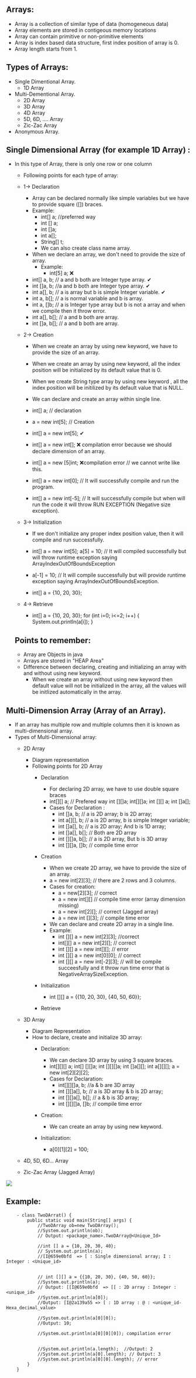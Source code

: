 ## Arrays: 

- Array is a collection of similar type of data (homogeneous data)
- Array elements are stored in contigeous memory locations
- Array can contain primitive or non-primitive elements 
- Array is index based data structure, first index position of array is 0.
- Array length starts from 1.

## Types of Arrays: 
- Single Dimentional Array.
    - 1D Array
- Multi-Dementional Array.
    - 2D Array
    - 3D Array
    - 4D Array
    - 5D, 6D, .... Array
    - Zic-Zac Array
- Anonymous Array.

## Single Dimensional Array (for example 1D Array) :

- In this type of Array, there is only one row or one column
    - Following points for each type of array:
    - 1-> Declaration
        - Array can be declared normally like simple variables but we have to provide square ([]) braces.
        - Example: 
            - int[] a;  //preferred way
            - int [] a;
            - int []a;
            - int a[];
            - String[] t;
            - We can also create class name array. 
        - When we declare an array, we don't need to provide the size of array. 
            - Example:
                - int[5] a; ❌
        - int[] a, b; // a and b both are Integer type array. ✔
        - int []a, b; //a and b both are Integer type array. ✔
        - int a[], b; // a is array but b is simple Integer variable. ✔
        - int a, b[]; // a is normal variable and b is array.
        - int a, []b; // a is Integer type array but b is not a array and when we compile then it throw error.
        - int a[], b[]; // a and b both are array.
        - int []a, b[]; // a and b both are array.
        
    - 2-> Creation
        - When we create an array by using new keyword, we have to provide the size of an array.
        - When we create an array by using new keyword, all the index position will be initialized by its default value that is 0.
        - When we create String type array by using new keyword , all the index position will be initilized by its default value that is NULL.
        - We can declare and create an array within single line.
        - int[] a; // declaration
        - a = new int[5]; // Creation
        - int[] a = new int[5]; ✔

        - int[] a = new int[]; ❌ compilation error because we should declare dimension of an array.
        - int[] a = new [5]int; ❌compilation error // we cannot write like this.
        - int[] a = new int[0]; // It will successfully compile and run the program.
        - int[] a = new int[-5]; // It will successfully compile but when will run the code it will throw RUN EXCEPTION (Negative size exception).

    - 3-> Initialization
        - If we don't initialize any proper index position value, then it will compile and run successfully.
        - int[] a = new int[5];
          a[5] = 10; // It will compiled successfully but will throw runtime exception saying ArrayIndexOutOfBoundsException
        - a[-1] = 10; // It will compile successfully but will provide runtime exception saying ArrayIndexOutOfBoundsException.
        
        - int[] a = {10, 20, 30};

    - 4-> Retrieve

        - int[] a = {10, 20, 30};
        for (int i=0; i<=2; i++) {
            System.out.println(a[i]);
        }

    ## Points to remember:
    - Array are Objects in java
    - Arrays are stored in "HEAP Area" 
    - Difference between declaring, creating and initializing an array with and without  using new keyword.
        - When we create an array without using new keyword then default value will not be initialized in the array, all the values will be initlized automatically in the array.

## Multi-Dimension Array (Array of an Array).
- If an array has multiple row and multiple columns then it is known as multi-dimensional array.
- Types of Multi-Dimensional array:
    - 2D Array
        - Diagram representation
        - Following points for 2D Array
            - Declaration
                - For declaring 2D array, we have to use double square braces
                - int[][] a; // Prefered way
                  int [][]a;
                  int[][]a;
                  int [][] a;
                  int []a[];
                - Cases for Declaration :
                    - int []a, b; // a is 2D array; b is 2D array;
                    - int a[][], b; // a is 2D array, b is simple Integer variable;
                    - int []a[], b; // a is 2D array; And b is 1D array;
                    - int []a[], b[]; // Both are 2D array
                    - int [][]a, b[]; // a is 2D array, But b is 3D array
                    - int [][]a, []b; // compile time error

            - Creation
                - When we create 2D array, we have to provide the size of an array.
                - a = new int[2][3]; // there are 2 rows and 3 columns.
                - Cases for creation:
                    - a = new[2][3]; // correct
                    - a = new int[][] // compile time error (array dimension missing)
                    - a = new int[2][]; // correct (Jagged array)
                    - a = new int [][3]; // compile time error
                - We can declare and create 2D array in a single line.
                - Example: 
                    - int [][] a = new int[2][3]; //correct
                    - int[][] a = new int[2][]; // correct
                    - int [][] a = new int[][]; // error
                    - int [][] a = new int[0][0]; // correct
                    - int [][] a = new int[-2][3]; // will be compile succeesfully and it throw run time error that is NegativeArraySizeException.
            - Initialization
                - int [][] a = {{10, 20, 30}, {40, 50, 60}};
            - Retrieve
    - 3D Array
        - Diagram Representation
        - How to declare, create and initialize 3D array:
            - Declaration: 
                - We can declare 3D array by using 3 square braces.
                - int[][][] a;
                  int[] [][]a;
                  int [][][]a;
                  int []a[][];
                  int a[][][];
                  a = new int[2][2][2];
                - Cases for Declaration:
                    - int[][][]a, b; //a & b are 3D array
                    - int [][]a[], b; // a is 3D array & b is 2D array;
                    - int [][]a[], b[]; // a & b is 3D array;
                    - int [][][]a, []b; // compile time error

            - Creation:
                - We can create an array by using new keyword. 
            - Initialization:
                - a[0][1][2] = 100;


    - 4D, 5D, 6D... Array
    - Zic-Zac Array (Jagged Array)

<img src="./array_1_2_3D.jpg" />


##  Example:
        - class TwoDArrat() {
            public static void main(String[] args) {
                //TwoDArray ob=new TwoDArray();
                //System.out.println(ob);
                // Output: <package_name>.TwoDArray@<Unique_Id>

                //int [] a = {10, 20, 30, 40};
                // System.out.println(a); 
                //[I@659e0bfd  => [ : Single dimensional array; I : Integer : <Unique_id>
                

                // int [][] a = {{10, 20, 30}, {40, 50, 60}};
                //System.out.println(a); 
                // Output: [[I@659e0bfd  => [[ : 2D array : Integer : <unique_id>
                //System.out.println(a[0]);
                //Output: [I@2a139a55 => [ : 1D array : @ : <unique_id-Hexa_decimal_value>

                //System.out.println(a[0][0]);
                //Output: 10;

                //System.out.println(a[0][0][0]); compilation error


                //System.out.println(a.length);  //Output: 2
                //System.out.println(a[0].length); // Output: 3
                //System.out.println(a[0][0].length); // error
            }
        }